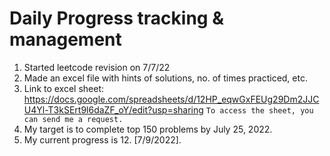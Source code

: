 # Daily Progress tracking & management
1. Started leetcode revision on 7/7/22
2. Made an excel file with hints of solutions, no. of times practiced, etc.
3. Link to excel sheet: https://docs.google.com/spreadsheets/d/12HP_eqwGxFEUg29Dm2JJCU4Yl-T3kSErt9l6daZF_oY/edit?usp=sharing
`To access the sheet, you can send me a request.`
4. My target is to complete top 150 problems by July 25, 2022.
5. My current progress is 12. [7/9/2022].